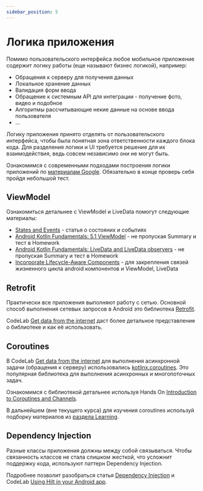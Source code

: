 ```yaml
---
sidebar_position: 5
---
```


# Логика приложения

Помимо пользовательского интерфейса любое мобильное приложение содержит логику работы (еще называют бизнес логикой), например:

- Обращения к серверу для получения данных
- Локальное хранение данных
- Валидация форм ввода
- Обращение к системным API для интеграции - получение фото, видео и подобное
- Алгоритмы рассчитывающие некие данные на основе ввода пользователя
- ...

Логику приложения принято отделять от пользовательского интерфейса, чтобы была понятная зона ответственности каждого блока кода. Для разделения логики и UI требуется решение для их взаимодействия, ведь совсем независимо они не могут быть. 

Ознакомимся с современными подходами построения логики приложений по [материалам Google](https://developer.android.com/courses/pathways/android-architecture). Обязательно в конце проверь себя пройдя небольшой тест.

## ViewModel

Ознакомиться детальнее с ViewModel и LiveData помогут следующие материалы:

- [States and Events](../../learning/android/states-events) - статья о состояних и событиях
- [Android Kotlin Fundamentals: 5.1 ViewModel](https://developer.android.com/codelabs/kotlin-android-training-view-model) - не пропуская Summary и тест в Homework
- [Android Kotlin Fundamentals: LiveData and LiveData observers](https://developer.android.com/codelabs/kotlin-android-training-live-data) - не пропуская Summary и тест в Homework
- [Incorporate Lifecycle-Aware Components](https://developer.android.com/codelabs/android-lifecycles) - для закрепления связей жизненного цикла android компонентов и ViewModel, LiveData

## Retrofit

Практически все приложения выполняют работу с сетью. Основной способ выполнения сетевых запросов в Android это библиотека [Retrofit](https://square.github.io/retrofit/).

CodeLab [Get data from the internet](https://developer.android.com/codelabs/basic-android-kotlin-training-getting-data-internet) даст более детальное представление о библиотеке и как её использовать.

## Coroutines

В CodeLab [Get data from the internet](https://developer.android.com/codelabs/basic-android-kotlin-training-getting-data-internet) для выполнения асинхронной задачи (обращения к серверу) использовались [kotlinx.coroutines](https://github.com/Kotlin/kotlinx.coroutines). Это популярная библиотека для выполнения асинхронных и многопоточных задач.

Ознакомимся с библиотекой детальнее используя Hands On [Introduction to Coroutines and Channels](https://play.kotlinlang.org/hands-on/Introduction%20to%20Coroutines%20and%20Channels/).

В дальнейшем (вне текущего курса) для изучения coroutines используй подборку материалов из [раздела Learning](../../learning/libraries/kotlinx/coroutines).

## Dependency Injection

Разные классы приложения должны между собой связываться. Чтобы связанность классов не стала слишком жесткой, что усложнит поддержку кода, используют паттерн Dependency Injection.

Подробнее позволит разобраться статья [Dependency Injection](https://developer.android.com/training/dependency-injection) и CodeLab [Using Hilt in your Android app](https://developer.android.com/codelabs/android-hilt).
